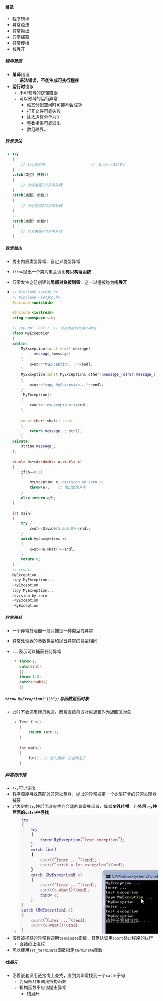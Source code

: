 #### 目录

* 程序错误
* 异常语法
* 异常抛出
* 异常捕获
* 异常传播
* 栈展开

##### 程序错误

* **编译**错误
  * **语法错误**，**不能生成可执行程序**
* **运行时**错误
  * 不可预料的逻辑错误
  * 可以预料的运行异常
    * 动态分配空间时可能不会成功
    * 打开文件可能失败
    * 除法运算分母为0
    * 整数相乘可能溢出
    * 数组越界...

##### 异常语法

* ```c++
  try
  {
      // try语句块                     // throw <表达式>
  }
  catch(类型1 参数1)
  {
      // 针对类型1的异常处理
  }
  catch(类型2 参数2)
  {
      // 针对类型2的异常处理
  }
  ...
  catch(类型n 参数n)
  {
      // 针对类型n的异常处理
  }
  ```

##### 异常抛出

* 抛出内置类型异常、自定义类型异常

* `throw`抛出一个类对象会调用**拷贝构造函数**

* 异常发生之前创建的**局部对象被销毁**，这一过程被称为**栈展开**

* ```c++
  // #include <stdio.h>
  // #include <setjmp.h>
  #include <unistd.h>
  
  #include <iostream>
  using namespace std;
  
  // jmp_buf _buf_;  // 保存当前栈环境的数组
  class MyException
  {
  public:
      MyException(const char* message)
          : message_(message)
      {
          cout<<"MyException..."<<endl;
      }
      MyException(const MyException& other):message_(other.message_)
      {
          cout<<"copy MyException..."<<endl;
      }
      ~MyException()
      {
          cout<<"~MyException"<<endl;
      }
  
      const char* what() const 
      {
          return message_.c_str();
      }
  private:
      string message_;
  };
  
  double Divide(double a,double b)
  {
      if(b==0.0)
      {
          MyException e("division by zero");
          throw(e);    // 抛出整型异常
      } 
      else return a/b;
  }
  
  int main()
  {
      try {
          cout<<Divide(5.0,0.0)<<endl;
      }
      catch(MyException& e)
      {
          cout<<e.what()<<endl;
      }
      return 0;
  }
  // result
  MyException...
  copy MyException...
  ~MyException
  copy MyException...
  division by zero
  ~MyException
  ~MyException
  ```

##### 异常捕获

* 一个异常处理器一般只捕捉一种类型的异常

* 异常处理器的参数类型和抛出异常的类型相同

* `...`表示可以捕获任何异常

  * ```c++
    throw 1;
    catch(int)
    {}
    throw 1.5;
    catch(double)
    {}
    ```

##### `throw MyException("123");`与函数返回对象

* 此时不会调用拷贝构造，而是直接将该对象返回作为返回值对象

  * ```c++
    Test fun()
    {
    	return Test();
    }
    
    int main()
    {
    	fun(); // 没人接收，又被释放了
    }
    ```

##### 异常的传播

* `try`可以嵌套
* 程序顺序寻找匹配的异常处理器，抛出的异常被第一个类型符合的异常处理器捕获
* 若内层的`try`块后面没有找到合适的异常处理器，异常**向外传播**，到**外层`try`块后面的`catch`中寻找**
  * ![image-20220104213342297](%E5%BC%82%E5%B8%B8%E4%B8%8E%E6%A0%88%E5%B1%95%E5%BC%80.assets/image-20220104213342297.png)
* 没有被捕获的异常将调用`terminate`函数，其默认调用`abort`终止程序的执行
  * 直接终止进程
* 可以使用`set_terminate`函数指定`terminate`函数

##### 栈展开

* 沿着嵌套调用链接向上查找，直到为异常找到一个`catch`子句
  * 为局部对象调用析构函数
  * 析构函数不应该抛出异常
    * 栈展开